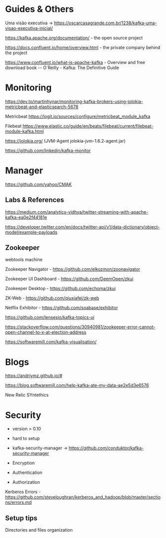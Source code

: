 # Guides & Others

Uma visão executiva -> https://oscarcasagrande.com.br/1238/kafka-uma-visao-executiva-inicial/

https://kafka.apache.org/documentation/ - the open source project

https://docs.confluent.io/home/overview.html - the private company behind the project

https://www.confluent.io/what-is-apache-kafka - Overview and free download book -- O´Reilly - Kafka: The Definitive Guide



# Monitoring

https://dev.to/martinhynar/monitoring-kafka-brokers-using-jolokia-metricbeat-and-elasticsearch-5678

Metricbeat https://logit.io/sources/configure/metricbeat_module_kafka

Filebeat https://www.elastic.co/guide/en/beats/filebeat/current/filebeat-module-kafka.html

https://jolokia.org/ (JVM-Agent	jolokia-jvm-1.6.2-agent.jar)

https://github.com/linkedin/kafka-monitor

# Manager

https://github.com/yahoo/CMAK




## Labs & References

https://medium.com/analytics-vidhya/twitter-streaming-with-apache-kafka-ea0e2f44181e

https://developer.twitter.com/en/docs/twitter-api/v1/data-dictionary/object-model/example-payloads



## Zookeeper

webtools machine


Zookeeper Navigator - https://github.com/elkozmon/zoonavigator

Zookeeper UI Dashboard - https://github.com/DeemOpen/zkui

Zookeeper Desktop - https://github.com/echoma/zkui

ZK-Web - https://github.com/qiuxiafei/zk-web

Netflix Exhibitor - https://github.com/soabase/exhibitor

https://github.com/lensesio/kafka-topics-ui


https://stackoverflow.com/questions/30940981/zookeeper-error-cannot-open-channel-to-x-at-election-address


https://softwaremill.com/kafka-visualisation/


# Blogs

https://andriymz.github.io/#

https://blog.softwaremill.com/help-kafka-ate-my-data-ae2e5d3e6576

New Relic SYntethics


# Security

- version > 0.10
- hard to setup

- kafka-security-manager -> https://github.com/conduktor/kafka-security-manager

- Encryption
- Authentication
- Authorization

Kerberos Errors - https://github.com/steveloughran/kerberos_and_hadoop/blob/master/sections/errors.md


## Setup tips

Directories and files organization